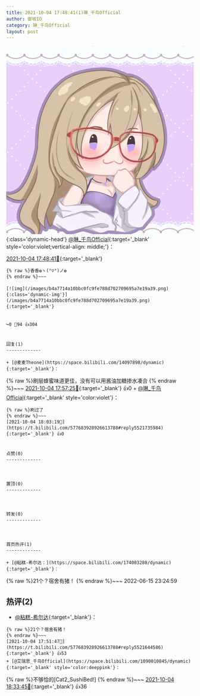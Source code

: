 ```yaml
---
title: 2021-10-04 17:48:41(1)琳_千鸟Official
author: 御坂IO
category: 琳_千鸟Official
layout: post
---
```


![img](/images/c0a88f85ebd0d056f37b114e0748e69556c8b488.jpg){:class='dynamic-head'}
[@琳_千鸟Official](https://space.bilibili.com/1620923329/dynamic){:target='_blank' style='color:violet;vertical-align: middle;'}：

[2021-10-04 17:48:41🔗](https://t.bilibili.com/577683928926613788){:target='_blank'}

~~~
{% raw %}香香✿ヽ(°▽°)ノ✿
{% endraw %}~~~

[![img](/images/b4a7714a10bbc0fc9fe788d702709695a7e19a39.png){:class='dynamic-img'}](/images/b4a7714a10bbc0fc9fe788d702709695a7e19a39.png){:target='_blank'}


↪️0 💬94 👍304


回复(1)
-------------

+ [@麦麦Theone](https://space.bilibili.com/14097898/dynamic){:target='_blank'}：
~~~
{% raw %}刷层蜂蜜味道更佳，没有可以用酱油加糖掺水凑合
{% endraw %}~~~
[2021-10-04 17:57:25🔗](https://t.bilibili.com/577683928926613788#reply5521692076){:target='_blank'} 👍0
    + [@琳_千鸟Official](https://space.bilibili.com/1620923329/dynamic){:target='_blank' style='color:violet'}：
~~~
{% raw %}刷过了
{% endraw %}~~~
[2021-10-04 18:03:19🔗](https://t.bilibili.com/577683928926613788#reply5521735984){:target='_blank'} 👍0


点赞(0)
-------------



置顶(0)
-------------



转发(0)
-------------



首页热评(1)
-------------

+ [@粘糕-希尔达：](https://space.bilibili.com/174003280/dynamic){:target='_blank'}：
~~~
{% raw %}21个？宿舍有猪！
{% endraw %}~~~
2022-06-15 23:24:59


热评(2)
-------------

+ [@粘糕-希尔达](https://space.bilibili.com/174003280/dynamic){:target='_blank'}：
~~~
{% raw %}21个？宿舍有猪！
{% endraw %}~~~
[2021-10-04 17:51:47🔗](https://t.bilibili.com/577683928926613788#reply5521644586){:target='_blank'} 👍53
+ [@艾瑞思_千鸟Official](https://space.bilibili.com/1090010845/dynamic){:target='_blank' style='color:deeppink'}：
~~~
{% raw %}不够恰的[Cat2_SushiBed!]
{% endraw %}~~~
[2021-10-04 18:33:45🔗](https://t.bilibili.com/577683928926613788#reply5521949198){:target='_blank'} 👍36


